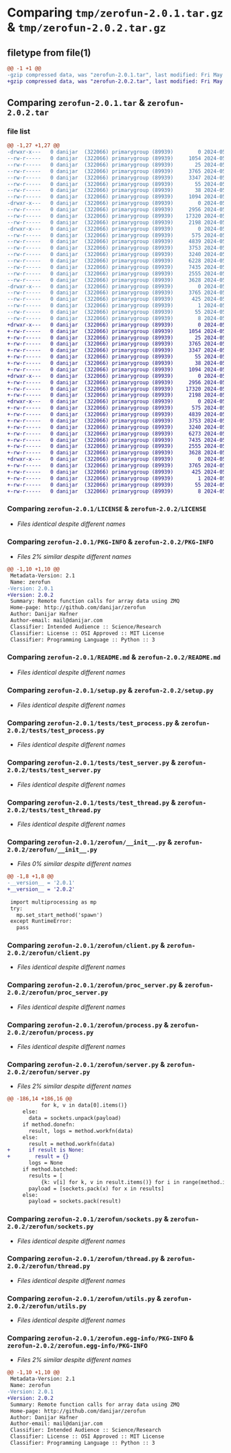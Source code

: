 # Comparing `tmp/zerofun-2.0.1.tar.gz` & `tmp/zerofun-2.0.2.tar.gz`

## filetype from file(1)

```diff
@@ -1 +1 @@
-gzip compressed data, was "zerofun-2.0.1.tar", last modified: Fri May 10 22:50:12 2024, max compression
+gzip compressed data, was "zerofun-2.0.2.tar", last modified: Fri May 10 23:32:38 2024, max compression
```

## Comparing `zerofun-2.0.1.tar` & `zerofun-2.0.2.tar`

### file list

```diff
@@ -1,27 +1,27 @@
-drwxr-x---   0 danijar  (322066) primarygroup (89939)        0 2024-05-10 22:50:12.055336 zerofun-2.0.1/
--rw-r-----   0 danijar  (322066) primarygroup (89939)     1054 2024-05-10 21:22:12.000000 zerofun-2.0.1/LICENSE
--rw-r-----   0 danijar  (322066) primarygroup (89939)       25 2024-05-10 21:22:12.000000 zerofun-2.0.1/MANIFEST.in
--rw-r-----   0 danijar  (322066) primarygroup (89939)     3765 2024-05-10 22:50:12.055336 zerofun-2.0.1/PKG-INFO
--rw-r-----   0 danijar  (322066) primarygroup (89939)     3347 2024-05-10 21:22:12.000000 zerofun-2.0.1/README.md
--rw-r-----   0 danijar  (322066) primarygroup (89939)       55 2024-05-10 22:33:14.000000 zerofun-2.0.1/requirements.txt
--rw-r-----   0 danijar  (322066) primarygroup (89939)       38 2024-05-10 22:50:12.055336 zerofun-2.0.1/setup.cfg
--rw-r-----   0 danijar  (322066) primarygroup (89939)     1094 2024-05-10 21:22:12.000000 zerofun-2.0.1/setup.py
-drwxr-x---   0 danijar  (322066) primarygroup (89939)        0 2024-05-10 22:50:12.051336 zerofun-2.0.1/tests/
--rw-r-----   0 danijar  (322066) primarygroup (89939)     2956 2024-05-10 21:22:12.000000 zerofun-2.0.1/tests/test_process.py
--rw-r-----   0 danijar  (322066) primarygroup (89939)    17320 2024-05-10 22:28:45.000000 zerofun-2.0.1/tests/test_server.py
--rw-r-----   0 danijar  (322066) primarygroup (89939)     2198 2024-05-10 21:22:12.000000 zerofun-2.0.1/tests/test_thread.py
-drwxr-x---   0 danijar  (322066) primarygroup (89939)        0 2024-05-10 22:50:12.051336 zerofun-2.0.1/zerofun/
--rw-r-----   0 danijar  (322066) primarygroup (89939)      575 2024-05-10 22:33:21.000000 zerofun-2.0.1/zerofun/__init__.py
--rw-r-----   0 danijar  (322066) primarygroup (89939)     4839 2024-05-10 22:25:55.000000 zerofun-2.0.1/zerofun/client.py
--rw-r-----   0 danijar  (322066) primarygroup (89939)     3753 2024-05-10 21:22:12.000000 zerofun-2.0.1/zerofun/proc_server.py
--rw-r-----   0 danijar  (322066) primarygroup (89939)     3240 2024-05-10 21:24:11.000000 zerofun-2.0.1/zerofun/process.py
--rw-r-----   0 danijar  (322066) primarygroup (89939)     6228 2024-05-10 22:28:32.000000 zerofun-2.0.1/zerofun/server.py
--rw-r-----   0 danijar  (322066) primarygroup (89939)     7435 2024-05-10 22:22:24.000000 zerofun-2.0.1/zerofun/sockets.py
--rw-r-----   0 danijar  (322066) primarygroup (89939)     2555 2024-05-10 21:24:04.000000 zerofun-2.0.1/zerofun/thread.py
--rw-r-----   0 danijar  (322066) primarygroup (89939)     3628 2024-05-10 22:03:53.000000 zerofun-2.0.1/zerofun/utils.py
-drwxr-x---   0 danijar  (322066) primarygroup (89939)        0 2024-05-10 22:50:12.055336 zerofun-2.0.1/zerofun.egg-info/
--rw-r-----   0 danijar  (322066) primarygroup (89939)     3765 2024-05-10 22:50:11.000000 zerofun-2.0.1/zerofun.egg-info/PKG-INFO
--rw-r-----   0 danijar  (322066) primarygroup (89939)      425 2024-05-10 22:50:12.000000 zerofun-2.0.1/zerofun.egg-info/SOURCES.txt
--rw-r-----   0 danijar  (322066) primarygroup (89939)        1 2024-05-10 22:50:11.000000 zerofun-2.0.1/zerofun.egg-info/dependency_links.txt
--rw-r-----   0 danijar  (322066) primarygroup (89939)       55 2024-05-10 22:50:11.000000 zerofun-2.0.1/zerofun.egg-info/requires.txt
--rw-r-----   0 danijar  (322066) primarygroup (89939)        8 2024-05-10 22:50:11.000000 zerofun-2.0.1/zerofun.egg-info/top_level.txt
+drwxr-x---   0 danijar  (322066) primarygroup (89939)        0 2024-05-10 23:32:38.325873 zerofun-2.0.2/
+-rw-r-----   0 danijar  (322066) primarygroup (89939)     1054 2024-05-10 21:22:12.000000 zerofun-2.0.2/LICENSE
+-rw-r-----   0 danijar  (322066) primarygroup (89939)       25 2024-05-10 21:22:12.000000 zerofun-2.0.2/MANIFEST.in
+-rw-r-----   0 danijar  (322066) primarygroup (89939)     3765 2024-05-10 23:32:38.325873 zerofun-2.0.2/PKG-INFO
+-rw-r-----   0 danijar  (322066) primarygroup (89939)     3347 2024-05-10 21:22:12.000000 zerofun-2.0.2/README.md
+-rw-r-----   0 danijar  (322066) primarygroup (89939)       55 2024-05-10 22:33:14.000000 zerofun-2.0.2/requirements.txt
+-rw-r-----   0 danijar  (322066) primarygroup (89939)       38 2024-05-10 23:32:38.325873 zerofun-2.0.2/setup.cfg
+-rw-r-----   0 danijar  (322066) primarygroup (89939)     1094 2024-05-10 21:22:12.000000 zerofun-2.0.2/setup.py
+drwxr-x---   0 danijar  (322066) primarygroup (89939)        0 2024-05-10 23:32:38.321874 zerofun-2.0.2/tests/
+-rw-r-----   0 danijar  (322066) primarygroup (89939)     2956 2024-05-10 21:22:12.000000 zerofun-2.0.2/tests/test_process.py
+-rw-r-----   0 danijar  (322066) primarygroup (89939)    17320 2024-05-10 22:28:45.000000 zerofun-2.0.2/tests/test_server.py
+-rw-r-----   0 danijar  (322066) primarygroup (89939)     2198 2024-05-10 21:22:12.000000 zerofun-2.0.2/tests/test_thread.py
+drwxr-x---   0 danijar  (322066) primarygroup (89939)        0 2024-05-10 23:32:38.325873 zerofun-2.0.2/zerofun/
+-rw-r-----   0 danijar  (322066) primarygroup (89939)      575 2024-05-10 23:32:25.000000 zerofun-2.0.2/zerofun/__init__.py
+-rw-r-----   0 danijar  (322066) primarygroup (89939)     4839 2024-05-10 22:25:55.000000 zerofun-2.0.2/zerofun/client.py
+-rw-r-----   0 danijar  (322066) primarygroup (89939)     3753 2024-05-10 21:22:12.000000 zerofun-2.0.2/zerofun/proc_server.py
+-rw-r-----   0 danijar  (322066) primarygroup (89939)     3240 2024-05-10 21:24:11.000000 zerofun-2.0.2/zerofun/process.py
+-rw-r-----   0 danijar  (322066) primarygroup (89939)     6273 2024-05-10 23:32:22.000000 zerofun-2.0.2/zerofun/server.py
+-rw-r-----   0 danijar  (322066) primarygroup (89939)     7435 2024-05-10 22:22:24.000000 zerofun-2.0.2/zerofun/sockets.py
+-rw-r-----   0 danijar  (322066) primarygroup (89939)     2555 2024-05-10 21:24:04.000000 zerofun-2.0.2/zerofun/thread.py
+-rw-r-----   0 danijar  (322066) primarygroup (89939)     3628 2024-05-10 22:03:53.000000 zerofun-2.0.2/zerofun/utils.py
+drwxr-x---   0 danijar  (322066) primarygroup (89939)        0 2024-05-10 23:32:38.325873 zerofun-2.0.2/zerofun.egg-info/
+-rw-r-----   0 danijar  (322066) primarygroup (89939)     3765 2024-05-10 23:32:38.000000 zerofun-2.0.2/zerofun.egg-info/PKG-INFO
+-rw-r-----   0 danijar  (322066) primarygroup (89939)      425 2024-05-10 23:32:38.000000 zerofun-2.0.2/zerofun.egg-info/SOURCES.txt
+-rw-r-----   0 danijar  (322066) primarygroup (89939)        1 2024-05-10 23:32:38.000000 zerofun-2.0.2/zerofun.egg-info/dependency_links.txt
+-rw-r-----   0 danijar  (322066) primarygroup (89939)       55 2024-05-10 23:32:38.000000 zerofun-2.0.2/zerofun.egg-info/requires.txt
+-rw-r-----   0 danijar  (322066) primarygroup (89939)        8 2024-05-10 23:32:38.000000 zerofun-2.0.2/zerofun.egg-info/top_level.txt
```

### Comparing `zerofun-2.0.1/LICENSE` & `zerofun-2.0.2/LICENSE`

 * *Files identical despite different names*

### Comparing `zerofun-2.0.1/PKG-INFO` & `zerofun-2.0.2/PKG-INFO`

 * *Files 2% similar despite different names*

```diff
@@ -1,10 +1,10 @@
 Metadata-Version: 2.1
 Name: zerofun
-Version: 2.0.1
+Version: 2.0.2
 Summary: Remote function calls for array data using ZMQ
 Home-page: http://github.com/danijar/zerofun
 Author: Danijar Hafner
 Author-email: mail@danijar.com
 Classifier: Intended Audience :: Science/Research
 Classifier: License :: OSI Approved :: MIT License
 Classifier: Programming Language :: Python :: 3
```

### Comparing `zerofun-2.0.1/README.md` & `zerofun-2.0.2/README.md`

 * *Files identical despite different names*

### Comparing `zerofun-2.0.1/setup.py` & `zerofun-2.0.2/setup.py`

 * *Files identical despite different names*

### Comparing `zerofun-2.0.1/tests/test_process.py` & `zerofun-2.0.2/tests/test_process.py`

 * *Files identical despite different names*

### Comparing `zerofun-2.0.1/tests/test_server.py` & `zerofun-2.0.2/tests/test_server.py`

 * *Files identical despite different names*

### Comparing `zerofun-2.0.1/tests/test_thread.py` & `zerofun-2.0.2/tests/test_thread.py`

 * *Files identical despite different names*

### Comparing `zerofun-2.0.1/zerofun/__init__.py` & `zerofun-2.0.2/zerofun/__init__.py`

 * *Files 0% similar despite different names*

```diff
@@ -1,8 +1,8 @@
-__version__ = '2.0.1'
+__version__ = '2.0.2'
 
 import multiprocessing as mp
 try:
   mp.set_start_method('spawn')
 except RuntimeError:
   pass
```

### Comparing `zerofun-2.0.1/zerofun/client.py` & `zerofun-2.0.2/zerofun/client.py`

 * *Files identical despite different names*

### Comparing `zerofun-2.0.1/zerofun/proc_server.py` & `zerofun-2.0.2/zerofun/proc_server.py`

 * *Files identical despite different names*

### Comparing `zerofun-2.0.1/zerofun/process.py` & `zerofun-2.0.2/zerofun/process.py`

 * *Files identical despite different names*

### Comparing `zerofun-2.0.1/zerofun/server.py` & `zerofun-2.0.2/zerofun/server.py`

 * *Files 2% similar despite different names*

```diff
@@ -186,14 +186,16 @@
           for k, v in data[0].items()}
     else:
       data = sockets.unpack(payload)
     if method.donefn:
       result, logs = method.workfn(data)
     else:
       result = method.workfn(data)
+      if result is None:
+        result = {}
       logs = None
     if method.batched:
       results = [
           {k: v[i] for k, v in result.items()} for i in range(method.insize)]
       payload = [sockets.pack(x) for x in results]
     else:
       payload = sockets.pack(result)
```

### Comparing `zerofun-2.0.1/zerofun/sockets.py` & `zerofun-2.0.2/zerofun/sockets.py`

 * *Files identical despite different names*

### Comparing `zerofun-2.0.1/zerofun/thread.py` & `zerofun-2.0.2/zerofun/thread.py`

 * *Files identical despite different names*

### Comparing `zerofun-2.0.1/zerofun/utils.py` & `zerofun-2.0.2/zerofun/utils.py`

 * *Files identical despite different names*

### Comparing `zerofun-2.0.1/zerofun.egg-info/PKG-INFO` & `zerofun-2.0.2/zerofun.egg-info/PKG-INFO`

 * *Files 2% similar despite different names*

```diff
@@ -1,10 +1,10 @@
 Metadata-Version: 2.1
 Name: zerofun
-Version: 2.0.1
+Version: 2.0.2
 Summary: Remote function calls for array data using ZMQ
 Home-page: http://github.com/danijar/zerofun
 Author: Danijar Hafner
 Author-email: mail@danijar.com
 Classifier: Intended Audience :: Science/Research
 Classifier: License :: OSI Approved :: MIT License
 Classifier: Programming Language :: Python :: 3
```

